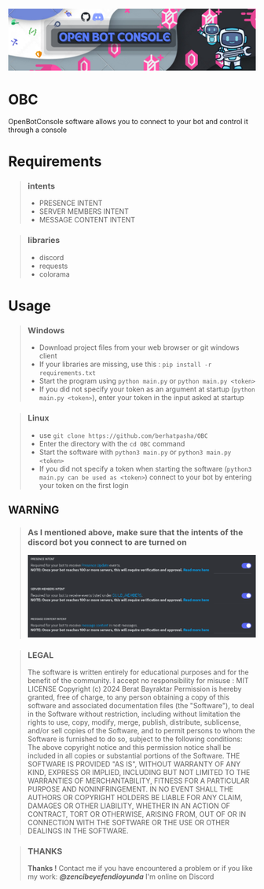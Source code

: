 ![Banner](OBC/media/banner.png)
# OBC
OpenBotConsole software allows you to connect to your bot and control it through a console
# Requirements
> ### intents
> - PRESENCE INTENT
> - SERVER MEMBERS INTENT
> - MESSAGE CONTENT INTENT

> ### libraries
> - discord
> - requests
> - colorama
# Usage

> ### Windows
> - Download project files from your web browser or git windows client
> - If your libraries are missing, use this : `pip install -r requirements.txt`
> - Start the program using `python main.py` or `python main.py <token>`
> - If you did not specify your token as an argument at startup (`python main.py <token>`), enter your token in the input asked at startup

> ### Linux
> - use `git clone https://github.com/berhatpasha/OBC`
> - Enter the directory with the `cd OBC` command
> - Start the software with `python3 main.py` or `python3 main.py <token>`
> - If you did not specify a token when starting the software (`python3 main.py can be used as <token>`) connect to your bot by entering your token on the first login

## WARNİNG
> ### As I mentioned above, make sure that the intents of the discord bot you connect to are turned on
> ![intents](OBC/media/intents.png)

> ### LEGAL
> The software is written entirely for educational purposes and for the benefit of the community. I accept no responsibility for misuse :  MIT LICENSE Copyright (c) 2024 Berat Bayraktar
> Permission is hereby granted, free of charge, to any person obtaining a copy
of this software and associated documentation files (the "Software"), to deal
in the Software without restriction, including without limitation the rights
to use, copy, modify, merge, publish, distribute, sublicense, and/or sell
copies of the Software, and to permit persons to whom the Software is
furnished to do so, subject to the following conditions:
> The above copyright notice and this permission notice shall be included in all
copies or substantial portions of the Software.
> THE SOFTWARE IS PROVIDED "AS IS", WITHOUT WARRANTY OF ANY KIND, EXPRESS OR
IMPLIED, INCLUDING BUT NOT LIMITED TO THE WARRANTIES OF MERCHANTABILITY,
FITNESS FOR A PARTICULAR PURPOSE AND NONINFRINGEMENT. IN NO EVENT SHALL THE
AUTHORS OR COPYRIGHT HOLDERS BE LIABLE FOR ANY CLAIM, DAMAGES OR OTHER
LIABILITY, WHETHER IN AN ACTION OF CONTRACT, TORT OR OTHERWISE, ARISING FROM,
OUT OF OR IN CONNECTION WITH THE SOFTWARE OR THE USE OR OTHER DEALINGS IN THE
SOFTWARE.



> ### THANKS
> **Thanks !**
> Contact me if you have encountered a problem or if you like my work: ***@zencibeyefendioyunda*** I'm online on Discord
